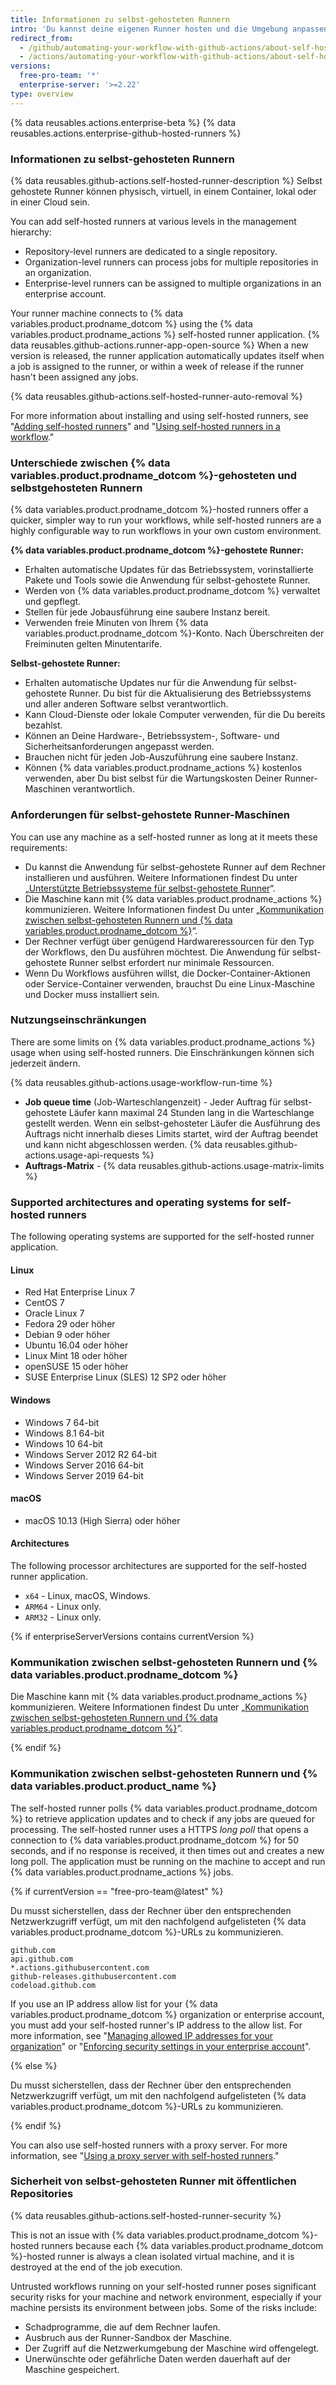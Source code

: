 ```yaml
---
title: Informationen zu selbst-gehosteten Runnern
intro: 'Du kannst deine eigenen Runner hosten und die Umgebung anpassen, die für die Ausführung von Jobs in deinen {% data variables.product.prodname_actions %}-Workflows verwendet wird.'
redirect_from:
  - /github/automating-your-workflow-with-github-actions/about-self-hosted-runners
  - /actions/automating-your-workflow-with-github-actions/about-self-hosted-runners
versions:
  free-pro-team: '*'
  enterprise-server: '>=2.22'
type: overview
---
```


{% data reusables.actions.enterprise-beta %}
{% data reusables.actions.enterprise-github-hosted-runners %}

### Informationen zu selbst-gehosteten Runnern

{% data reusables.github-actions.self-hosted-runner-description %} Selbst gehostete Runner können physisch, virtuell, in einem Container, lokal oder in einer Cloud sein.

You can add self-hosted runners at various levels in the management hierarchy:
- Repository-level runners are dedicated to a single repository.
- Organization-level runners can process jobs for multiple repositories in an organization.
- Enterprise-level runners can be assigned to multiple organizations in an enterprise account.

Your runner machine connects to {% data variables.product.prodname_dotcom %} using the {% data variables.product.prodname_actions %} self-hosted runner application. {% data reusables.github-actions.runner-app-open-source %} When a new version is released, the runner application automatically updates itself when a job is assigned to the runner, or within a week of release if the runner hasn't been assigned any jobs.

{% data reusables.github-actions.self-hosted-runner-auto-removal %}

For more information about installing and using self-hosted runners, see "[Adding self-hosted runners](/github/automating-your-workflow-with-github-actions/adding-self-hosted-runners)" and "[Using self-hosted runners in a workflow](/github/automating-your-workflow-with-github-actions/using-self-hosted-runners-in-a-workflow)."

### Unterschiede zwischen {% data variables.product.prodname_dotcom %}-gehosteten und selbstgehosteten Runnern

{% data variables.product.prodname_dotcom %}-hosted runners offer a quicker, simpler way to run your workflows, while self-hosted runners are a highly configurable way to run workflows in your own custom environment.

**{% data variables.product.prodname_dotcom %}-gehostete Runner:**
- Erhalten automatische Updates für das Betriebssystem, vorinstallierte Pakete und Tools sowie die Anwendung für selbst-gehostete Runner.
- Werden von {% data variables.product.prodname_dotcom %} verwaltet und gepflegt.
- Stellen für jede Jobausführung eine saubere Instanz bereit.
- Verwenden freie Minuten von Ihrem {% data variables.product.prodname_dotcom %}-Konto. Nach Überschreiten der Freiminuten gelten Minutentarife.

**Selbst-gehostete Runner:**
- Erhalten automatische Updates nur für die Anwendung für selbst-gehostete Runner. Du bist für die Aktualisierung des Betriebssystems und aller anderen Software selbst verantwortlich.
- Kann Cloud-Dienste oder lokale Computer verwenden, für die Du bereits bezahlst.
- Können an Deine Hardware-, Betriebssystem-, Software- und Sicherheitsanforderungen angepasst werden.
- Brauchen nicht für jeden Job-Auszuführung eine saubere Instanz.
- Können {% data variables.product.prodname_actions %} kostenlos verwenden, aber Du bist selbst für die Wartungskosten Deiner Runner-Maschinen verantwortlich.

### Anforderungen für selbst-gehostete Runner-Maschinen

You can use any machine as a self-hosted runner as long at it meets these requirements:

* Du kannst die Anwendung für selbst-gehostete Runner auf dem Rechner installieren und ausführen. Weitere Informationen findest Du unter „[Unterstützte Betriebssysteme für selbst-gehostete Runner](#supported-operating-systems-for-self-hosted-runners)“.
* Die Maschine kann mit {% data variables.product.prodname_actions %} kommunizieren. Weitere Informationen findest Du unter „[Kommunikation zwischen selbst-gehosteten Runnern und {% data variables.product.prodname_dotcom %}](#communication-between-self-hosted-runners-and-github)“.
* Der Rechner verfügt über genügend Hardwareressourcen für den Typ der Workflows, den Du ausführen möchtest. Die Anwendung für selbst-gehostete Runner selbst erfordert nur minimale Ressourcen.
* Wenn Du Workflows ausführen willst, die Docker-Container-Aktionen oder Service-Container verwenden, brauchst Du eine Linux-Maschine und Docker muss installiert sein.

### Nutzungseinschränkungen

There are some limits on {% data variables.product.prodname_actions %} usage when using self-hosted runners. Die Einschränkungen können sich jederzeit ändern.

{% data reusables.github-actions.usage-workflow-run-time %}
- **Job queue time** (Job-Warteschlangenzeit) - Jeder Auftrag für selbst-gehostete Läufer kann maximal 24 Stunden lang in die Warteschlange gestellt werden. Wenn ein selbst-gehosteter Läufer die Ausführung des Auftrags nicht innerhalb dieses Limits startet, wird der Auftrag beendet und kann nicht abgeschlossen werden.
{% data reusables.github-actions.usage-api-requests %}
- **Auftrags-Matrix** - {% data reusables.github-actions.usage-matrix-limits %}

### Supported architectures and operating systems for self-hosted runners

The following operating systems are supported for the self-hosted runner application.

#### Linux

- Red Hat Enterprise Linux 7
- CentOS 7
- Oracle Linux 7
- Fedora 29 oder höher
- Debian 9 oder höher
- Ubuntu 16.04 oder höher
- Linux Mint 18 oder höher
- openSUSE 15 oder höher
- SUSE Enterprise Linux (SLES) 12 SP2 oder höher

#### Windows

- Windows 7 64-bit
- Windows 8.1 64-bit
- Windows 10 64-bit
- Windows Server 2012 R2 64-bit
- Windows Server 2016 64-bit
- Windows Server 2019 64-bit

#### macOS

- macOS 10.13 (High Sierra) oder höher

#### Architectures

The following processor architectures are supported for the self-hosted runner application.

- `x64` - Linux, macOS, Windows.
- `ARM64` - Linux only.
- `ARM32` - Linux only.

{% if enterpriseServerVersions contains currentVersion %}

### Kommunikation zwischen selbst-gehosteten Runnern und {% data variables.product.prodname_dotcom %}

Die Maschine kann mit {% data variables.product.prodname_actions %} kommunizieren. Weitere Informationen findest Du unter „[Kommunikation zwischen selbst-gehosteten Runnern und {% data variables.product.prodname_dotcom %}](#communication-between-self-hosted-runners-and-github)“.

{% endif %}

### Kommunikation zwischen selbst-gehosteten Runnern und {% data variables.product.product_name %}

The self-hosted runner polls {% data variables.product.prodname_dotcom %} to retrieve application updates and to check if any jobs are queued for processing. The self-hosted runner uses a HTTPS _long poll_ that opens a connection to {% data variables.product.prodname_dotcom %} for 50 seconds, and if no response is received, it then times out and creates a new long poll. The application must be running on the machine to accept and run {% data variables.product.prodname_actions %} jobs.

{% if currentVersion == "free-pro-team@latest" %}

Du musst sicherstellen, dass der Rechner über den entsprechenden Netzwerkzugriff verfügt, um mit den nachfolgend aufgelisteten {% data variables.product.prodname_dotcom %}-URLs zu kommunizieren.

```
github.com
api.github.com
*.actions.githubusercontent.com
github-releases.githubusercontent.com
codeload.github.com
```

If you use an IP address allow list for your {% data variables.product.prodname_dotcom %} organization or enterprise account, you must add your self-hosted runner's IP address to the allow list. For more information, see "[Managing allowed IP addresses for your organization](/github/setting-up-and-managing-organizations-and-teams/managing-allowed-ip-addresses-for-your-organization#using-github-actions-with-an-ip-allow-list)" or "[Enforcing security settings in your enterprise account](/github/setting-up-and-managing-your-enterprise/enforcing-security-settings-in-your-enterprise-account#using-github-actions-with-an-ip-allow-list)".

{% else %}

Du musst sicherstellen, dass der Rechner über den entsprechenden Netzwerkzugriff verfügt, um mit den nachfolgend aufgelisteten {% data variables.product.prodname_dotcom %}-URLs zu kommunizieren.

{% endif %}

You can also use self-hosted runners with a proxy server. For more information, see "[Using a proxy server with self-hosted runners](/actions/automating-your-workflow-with-github-actions/using-a-proxy-server-with-self-hosted-runners)."

### Sicherheit von selbst-gehosteten Runner mit öffentlichen Repositories

{% data reusables.github-actions.self-hosted-runner-security %}

This is not an issue with {% data variables.product.prodname_dotcom %}-hosted runners because each {% data variables.product.prodname_dotcom %}-hosted runner is always a clean isolated virtual machine, and it is destroyed at the end of the job execution.

Untrusted workflows running on your self-hosted runner poses significant security risks for your machine and network environment, especially if your machine persists its environment between jobs. Some of the risks include:

* Schadprogramme, die auf dem Rechner laufen.
* Ausbruch aus der Runner-Sandbox der Maschine.
* Der Zugriff auf die Netzwerkumgebung der Maschine wird offengelegt.
* Unerwünschte oder gefährliche Daten werden dauerhaft auf der Maschine gespeichert.
